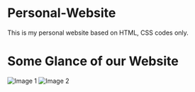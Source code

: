 # Personal-Website
This is my personal website based on HTML, CSS codes only.

# Some Glance of our Website
![Image 1]("mypage.jpg?raw=true "Title")
![Image 2]("mypage1.jpg?raw=true "Title")
